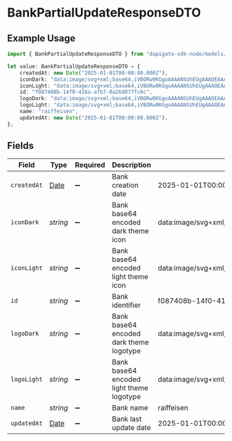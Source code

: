 # BankPartialUpdateResponseDTO

## Example Usage

```typescript
import { BankPartialUpdateResponseDTO } from "dapigate-sdk-node/models/components";

let value: BankPartialUpdateResponseDTO = {
	createdAt: new Date("2025-01-01T00:00:00.000Z"),
	iconDark: "data:image/svg+xml;base64,iVBORw0KGgoAAAANSUhEUgAAAOEAAADhCAMAAAAJbSJIAAAAA1BMVEUAAACnej3aAAAASElEQVR4nO3BgQAAAADDoPlTX+AIVQEAAAAAAAAAAAAAAAAAAAAAAAAAAAAAAAAAAAAAAAAAAAAAAAAAAAAAAAAAAAAAAADwDcaiAAFXD1ujAAAAAElFTkSuQmCC",
	iconLight: "data:image/svg+xml;base64,iVBORw0KGgoAAAANSUhEUgAAAOEAAADhCAMAAAAJbSJIAAAAA1BMVEUAAACnej3aAAAASElEQVR4nO3BgQAAAADDoPlTX+AIVQEAAAAAAAAAAAAAAAAAAAAAAAAAAAAAAAAAAAAAAAAAAAAAAAAAAAAAAAAAAAAAAADwDcaiAAFXD1ujAAAAAElFTkSuQmCC",
	id: "f087408b-14f0-416a-afb7-0a26d877fc6c",
	logoDark: "data:image/svg+xml;base64,iVBORw0KGgoAAAANSUhEUgAAAOEAAADhCAMAAAAJbSJIAAAAA1BMVEUAAACnej3aAAAASElEQVR4nO3BgQAAAADDoPlTX+AIVQEAAAAAAAAAAAAAAAAAAAAAAAAAAAAAAAAAAAAAAAAAAAAAAAAAAAAAAAAAAAAAAADwDcaiAAFXD1ujAAAAAElFTkSuQmCC",
	logoLight: "data:image/svg+xml;base64,iVBORw0KGgoAAAANSUhEUgAAAOEAAADhCAMAAAAJbSJIAAAAA1BMVEUAAACnej3aAAAASElEQVR4nO3BgQAAAADDoPlTX+AIVQEAAAAAAAAAAAAAAAAAAAAAAAAAAAAAAAAAAAAAAAAAAAAAAAAAAAAAAAAAAAAAAADwDcaiAAFXD1ujAAAAAElFTkSuQmCC",
	name: "raiffeisen",
	updatedAt: new Date("2025-01-01T00:00:00.000Z"),
};
```

## Fields

| Field       | Type                                                                                          | Required           | Description                              | Example                                                                                                                                                                                                                    |
| ----------- | --------------------------------------------------------------------------------------------- | ------------------ | ---------------------------------------- | -------------------------------------------------------------------------------------------------------------------------------------------------------------------------------------------------------------------------- |
| `createdAt` | [Date](https://developer.mozilla.org/en-US/docs/Web/JavaScript/Reference/Global_Objects/Date) | :heavy_minus_sign: | Bank creation date                       | 2025-01-01T00:00:00.000Z                                                                                                                                                                                                   |
| `iconDark`  | _string_                                                                                      | :heavy_minus_sign: | Bank base64 encoded dark theme icon      | data:image/svg+xml;base64,iVBORw0KGgoAAAANSUhEUgAAAOEAAADhCAMAAAAJbSJIAAAAA1BMVEUAAACnej3aAAAASElEQVR4nO3BgQAAAADDoPlTX+AIVQEAAAAAAAAAAAAAAAAAAAAAAAAAAAAAAAAAAAAAAAAAAAAAAAAAAAAAAAAAAAAAAADwDcaiAAFXD1ujAAAAAElFTkSuQmCC |
| `iconLight` | _string_                                                                                      | :heavy_minus_sign: | Bank base64 encoded light theme icon     | data:image/svg+xml;base64,iVBORw0KGgoAAAANSUhEUgAAAOEAAADhCAMAAAAJbSJIAAAAA1BMVEUAAACnej3aAAAASElEQVR4nO3BgQAAAADDoPlTX+AIVQEAAAAAAAAAAAAAAAAAAAAAAAAAAAAAAAAAAAAAAAAAAAAAAAAAAAAAAAAAAAAAAADwDcaiAAFXD1ujAAAAAElFTkSuQmCC |
| `id`        | _string_                                                                                      | :heavy_minus_sign: | Bank identifier                          | f087408b-14f0-416a-afb7-0a26d877fc6c                                                                                                                                                                                       |
| `logoDark`  | _string_                                                                                      | :heavy_minus_sign: | Bank base64 encoded dark theme logotype  | data:image/svg+xml;base64,iVBORw0KGgoAAAANSUhEUgAAAOEAAADhCAMAAAAJbSJIAAAAA1BMVEUAAACnej3aAAAASElEQVR4nO3BgQAAAADDoPlTX+AIVQEAAAAAAAAAAAAAAAAAAAAAAAAAAAAAAAAAAAAAAAAAAAAAAAAAAAAAAAAAAAAAAADwDcaiAAFXD1ujAAAAAElFTkSuQmCC |
| `logoLight` | _string_                                                                                      | :heavy_minus_sign: | Bank base64 encoded light theme logotype | data:image/svg+xml;base64,iVBORw0KGgoAAAANSUhEUgAAAOEAAADhCAMAAAAJbSJIAAAAA1BMVEUAAACnej3aAAAASElEQVR4nO3BgQAAAADDoPlTX+AIVQEAAAAAAAAAAAAAAAAAAAAAAAAAAAAAAAAAAAAAAAAAAAAAAAAAAAAAAAAAAAAAAADwDcaiAAFXD1ujAAAAAElFTkSuQmCC |
| `name`      | _string_                                                                                      | :heavy_minus_sign: | Bank name                                | raiffeisen                                                                                                                                                                                                                 |
| `updatedAt` | [Date](https://developer.mozilla.org/en-US/docs/Web/JavaScript/Reference/Global_Objects/Date) | :heavy_minus_sign: | Bank last update date                    | 2025-01-01T00:00:00.000Z                                                                                                                                                                                                   |
